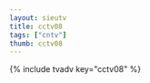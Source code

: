 ```yaml
--- 
layout: sieutv
title: cctv08
tags: ["cntv"]
thumb: cctv08
---
```

{% include tvadv key="cctv08" %}
